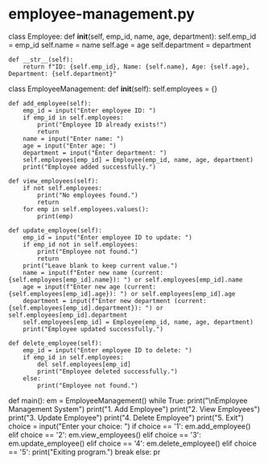 # employee-management.py
class Employee:
    def __init__(self, emp_id, name, age, department):
        self.emp_id = emp_id
        self.name = name
        self.age = age
        self.department = department

    def __str__(self):
        return f"ID: {self.emp_id}, Name: {self.name}, Age: {self.age}, Department: {self.department}"

class EmployeeManagement:
    def __init__(self):
        self.employees = {}

    def add_employee(self):
        emp_id = input("Enter employee ID: ")
        if emp_id in self.employees:
            print("Employee ID already exists!")
            return
        name = input("Enter name: ")
        age = input("Enter age: ")
        department = input("Enter department: ")
        self.employees[emp_id] = Employee(emp_id, name, age, department)
        print("Employee added successfully.")

    def view_employees(self):
        if not self.employees:
            print("No employees found.")
            return
        for emp in self.employees.values():
            print(emp)

    def update_employee(self):
        emp_id = input("Enter employee ID to update: ")
        if emp_id not in self.employees:
            print("Employee not found.")
            return
        print("Leave blank to keep current value.")
        name = input(f"Enter new name (current: {self.employees[emp_id].name}): ") or self.employees[emp_id].name
        age = input(f"Enter new age (current: {self.employees[emp_id].age}): ") or self.employees[emp_id].age
        department = input(f"Enter new department (current: {self.employees[emp_id].department}): ") or self.employees[emp_id].department
        self.employees[emp_id] = Employee(emp_id, name, age, department)
        print("Employee updated successfully.")

    def delete_employee(self):
        emp_id = input("Enter employee ID to delete: ")
        if emp_id in self.employees:
            del self.employees[emp_id]
            print("Employee deleted successfully.")
        else:
            print("Employee not found.")

def main():
    em = EmployeeManagement()
    while True:
        print("\nEmployee Management System")
        print("1. Add Employee")
        print("2. View Employees")
        print("3. Update Employee")
        print("4. Delete Employee")
        print("5. Exit")
        choice = input("Enter your choice: ")
        if choice == '1':
            em.add_employee()
        elif choice == '2':
            em.view_employees()
        elif choice == '3':
            em.update_employee()
        elif choice == '4':
            em.delete_employee()
        elif choice == '5':
            print("Exiting program.")
            break
        else:
            pr
